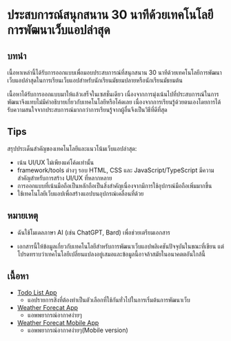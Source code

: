 # ประสบการณ์สนุกสนาน 30 นาทีด้วยเทคโนโลยีการพัฒนาเว็บแอปล่าสุด

## บทนำ

เนื้อหาเหล่านี้ได้รับการออกแบบเพื่อมอบประสบการณ์ที่สนุกสนาน 30 นาทีด้วยเทคโนโลยีการพัฒนาเว็บแอปล่าสุดในการเรียนเว็บแอปสำหรับนักเรียนมัธยมปลายหรือนักเรียนมัธยมต้น

เนื้อหาได้รับการออกแบบมาให้แล้วเสร็จในเซสชั่นเดียว เนื่องจากการมุ่งเน้นไปที่ประสบการณ์ในการพัฒนาจึงแทบไม่มีคำอธิบายเกี่ยวกับเทคโนโลยีหรือโค้ดเลย เนื่องจากการเรียนรู้ด้วยตนเองโดยการได้รับความสนใจจากประสบการณ์มากกว่าการเรียนรู้จากผู้อื่นจึงเป็นวิธีที่ดีที่สุด

## Tips

สรุปประเด็นสำคัญของเทคโนโลยีและแนวโน้มเว็บแอปล่าสุด:

- เน้น UI/UX ไม่เพียงแค่โค้ดเท่านั้น
- framework/tools ต่างๆ รอบ HTML, CSS และ JavaScript/TypeScript มีความสำคัญสำหรับการสร้าง UI/UX ที่หลากหลาย
- การออกแบบที่เน้นมือถือเป็นหลักถือเป็นสิ่งสำคัญเนื่องจากมีการใช้อุปกรณ์มือถือเพิ่มมากขึ้น
- ใช้เทคโนโลยีเว็บแอปเพื่อสร้างแอปบนอุปกรณ์เคลื่อนที่ด้วย

## หมายเหตุ

- ฉันใช้โมเดลภาษา AI (เช่น ChatGPT, Bard) เพื่อช่วยเตรียมเอกสาร

- เอกสารนี้ให้ข้อมูลเกี่ยวกับเทคโนโลยีสำหรับการพัฒนาเว็บแอปพลิเคชันปัจจุบันในขณะที่เขียน แต่โปรดทราบว่าเทคโนโลยีเปลี่ยนแปลงอยู่เสมอและข้อมูลนี้อาจล้าสมัยในอนาคตตอันใกล้นี้

## เนื้อหา

- [Todo List App](1st.md)
  - แอปรายการสิ่งที่ต้องทำเป็นตัวเลือกที่ใช้กันทั่วไปในการเริ่มต้นการพัฒนาเว็บ
- [Weather Forecat App](2nd.md)
  - แอพพยากรณ์อากาศง่ายๆ
- [Weather Forecat Mobile App](3rd.md)
  - แอพพยากรณ์อากาศง่ายๆ(Mobile version)
